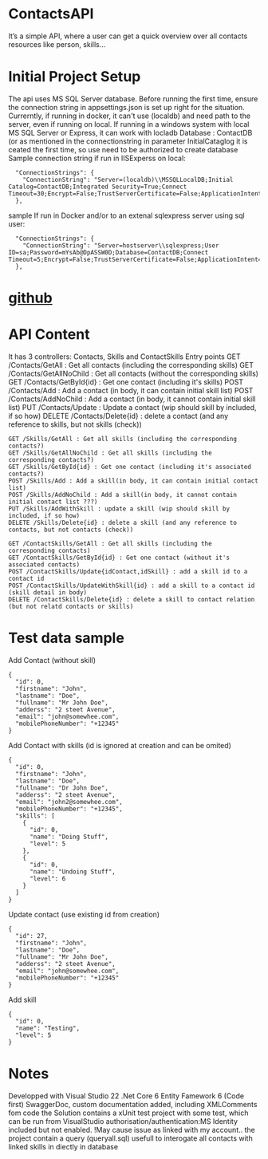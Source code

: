 # ContactsAPI
It’s a simple API, where a user can get a quick overview over all contacts resources
like person, skills...

# Initial Project Setup
The api uses MS SQL Server database. 
Before running the first time, ensure the connection string in appsettings.json is set up right for the situation.
Currerntly, if running in docker, it can't use (localdb) and need path to the server, even if running on local. If running in a windows system with local MS SQL Server or Express, it can work with locladb
Database : ContactDB (or as mentioned in the connectionstring in parameter InitialCataglog
it is ceated the first time, so use need to be authorized to create database
Sample connection string if run in IISExperss on local:
```
  "ConnectionStrings": {
    "ConnectionString": "Server=(localdb)\\MSSQLLocalDB;Initial Catalog=ContactDB;Integrated Security=True;Connect Timeout=30;Encrypt=False;TrustServerCertificate=False;ApplicationIntent=ReadWrite;MultiSubnetFailover=False"
  },
```
sample If run in Docker and/or to an extenal sqlexpress server using sql user:
```
  "ConnectionStrings": {
    "ConnectionString": "Server=hostserver\\sqlexpress;User ID=sa;Password=mYsAb@DpASSW0D;Database=ContactDB;Connect Timeout=5;Encrypt=False;TrustServerCertificate=False;ApplicationIntent=ReadWrite;MultiSubnetFailover=False;"
  },
```

# [github](https://github.com/gkarsan/ContactsAPI)

# API Content
It has 3 controllers: Contacts, Skills and ContactSkills
Entry points
	GET /Contacts/GetAll : Get all contacts (including the corresponding skills)
	GET /Contacts/GetAllNoChild : Get all contacts (without the corresponding skills)
	GET /Contacts/GetById{id} : Get one contact (including it's skills)
	POST /Contacts/Add : Add a contact (in body, it can contain initial skill list)
	POST /Contacts/AddNoChild : Add a contact (in body, it cannot contain initial skill list)
	PUT /Contacts/Update : Update a contact (wip should skill by included, if so how)
	DELETE /Contacts/Delete{id} : delete a contact (and any reference to skills, but not skills (check))
	
	GET /Skills/GetAll : Get all skills (including the corresponding contacts?)
	GET /Skills/GetAllNoChild : Get all skills (including the corresponding contacts?)
	GET /Skills/GetById{id} : Get one contact (including it's associated contacts?)
	POST /Skills/Add : Add a skill(in body, it can contain initial contact list)
	POST /Skills/AddNoChild : Add a skill(in body, it cannot contain initial contact list ???)
	PUT /Skills/AddWithSkill : update a skill (wip should skill by included, if so how)
	DELETE /Skills/Delete{id} : delete a skill (and any reference to contacts, but not contacts (check))
	
	GET /ContactSkills/GetAll : Get all skills (including the corresponding contacts)
	GET /ContactSkills/GetById{id} : Get one contact (without it's associated contacts)
	POST /ContactSkills/Update{idContact,idSkill} : add a skill id to a contact id
	POST /ContactSkills/UpdateWithSkill{id} : add a skill to a contact id (skill detail in body)
	DELETE /ContactSkills/Delete{id} : delete a skill to contact relation (but not relatd contacts or skills)
		
# Test data sample
Add Contact (without skill)
```
{
  "id": 0,
  "firstname": "John",
  "lastname": "Doe",
  "fullname": "Mr John Doe",
  "adderss": "2 steet Avenue",
  "email": "john@somewhee.com",
  "mobilePhoneNumber": "+12345"
}
```
Add Contact with skills (id is ignored at creation and can be omited)
```
{
  "id": 0,
  "firstname": "John",
  "lastname": "Doe",
  "fullname": "Dr John Doe",
  "adderss": "2 steet Avenue",
  "email": "john2@somewhee.com",
  "mobilePhoneNumber": "+12345",
  "skills": [
    {
      "id": 0,
      "name": "Doing Stuff",
      "level": 5
    },
    {
      "id": 0,
      "name": "Undoing Stuff",
      "level": 6
    }
  ]
}
```
Update contact (use existing id from creation)
```
{
  "id": 27,
  "firstname": "John",
  "lastname": "Doe",
  "fullname": "Mr John Doe",
  "adderss": "2 steet Avenue",
  "email": "john@somewhee.com",
  "mobilePhoneNumber": "+12345"
}
```
Add skill
```
{
  "id": 0,
  "name": "Testing",
  "level": 5
}		
```

# Notes
Developped with Visual Studio 22
.Net Core 6
Entity Famework 6 (Code first)
SwaggerDoc, custom documentation added, including XMLComments fom code
the Solution contains a xUnit test project with some test, which can be run from VisualStudio
authorisation/authentication:MS Identity included but not enabled. !May cause issue as linked with my account..
the project contain a query (queryall.sql) usefull to interogate all contacts with linked skills in diectly in database
